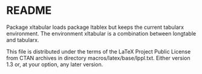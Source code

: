 # README #
Package xltabular loads package ltablex but keeps the current
tabularx environment. The environment xltabular is a combination
between longtable and tabularx.



This file is distributed under the terms of the LaTeX Project Public
License from CTAN archives in directory  macros/latex/base/lppl.txt.
Either version 1.3 or, at your option, any later version.
